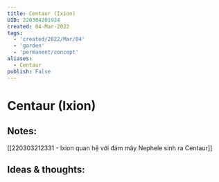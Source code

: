 ```yaml
---
title: Centaur (Ixion)
UID: 220304201924
created: 04-Mar-2022
tags:
  - 'created/2022/Mar/04'
  - 'garden'
  - 'permanent/concept'
aliases:
  - Centaur
publish: False
---
```

# Centaur (Ixion)

## Notes:
[[220303212331 - Ixion quan hệ với đám mây Nephele sinh ra Centaur]]

## Ideas & thoughts:



